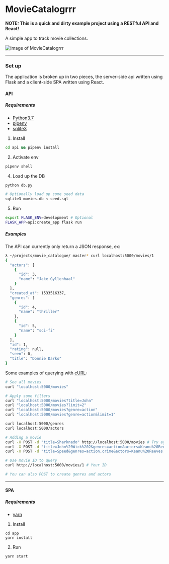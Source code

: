 # MovieCatalogrrr

**NOTE: This is a quick and dirty example project using a RESTful API and React!**

A simple app to track movie collections.

![Image of MovieCatalogrrr](https://i.imgur.com/ohPLcgs.png)

---

### Set up

The application is broken up in two pieces, the server-side api written using Flask and a client-side
SPA written using React.

#### API

##### Requirements

- [Python3.7](https://www.python.org/)
- [pipenv](https://docs.pipenv.org/)
- [sqlite3](https://www.sqlite.org/index.html)

1. Install
```bash
cd api && pipenv install
```

2. Activate env
```bash
pipenv shell
```

4. Load up the DB
```bash
python db.py

# Optionally load up some seed data
sqlite3 movies.db < seed.sql
```

5. Run
```bash
export FLASK_ENV=development # Optional
FLASK_APP=api:create_app flask run
```

##### Examples

The API can currently only return a JSON response, ex:

```bash
λ ~/projects/movie_catalogue/ master* curl localhost:5000/movies/1
{
  "actors": [
    {
      "id": 3,
      "name": "Jake Gyllenhaal"
    }
  ],
  "created_at": 1533516337,
  "genres": [
    {
      "id": 4,
      "name": "thriller"
    },
    {
      "id": 5,
      "name": "sci-fi"
    }
  ],
  "id": 1,
  "rating": null,
  "seen": 0,
  "title": "Donnie Darko"
}
```


Some examples of querying with [cURL](https://curl.haxx.se/):

```bash
# See all movies
curl "localhost:5000/movies"

# Apply some filters
curl "localhost:5000/movies?title=John"
curl "localhost:5000/movies?limit=2"
curl "localhost:5000/movies?genre=action"
curl "localhost:5000/movies?genre=action&limit=1"

curl localhost:5000/genres
curl localhost:5000/actors

# Adding a movie
curl -X POST -d "title=Sharknado" http://localhost:5000/movies # Try again and notice error response
curl -X POST -d "title=John%20Wick%202&genres=action&actors=Keanu%20Reeves" http://localhost:5000/movies # With genre and actor
curl -X POST -d "title=Speed&genres=action,crime&actors=Keanu%20Reeves,Sandra%20Bullock" http://localhost:5000/movies # Multiple

# Use movie ID to query
curl http://localhost:5000/movies/1 # Your ID

# You can also POST to create genres and actors
```

---

#### SPA

##### Requirements

- [yarn](https://yarnpkg.com/en/)

1. Install
```
cd app
yarn install
```

2. Run
```
yarn start
```
